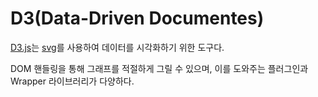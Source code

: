 # D3(Data-Driven Documentes)  

[D3.js](https://d3js.org)는 [svg](https://ko.wikipedia.org/wiki/%EC%8A%A4%EC%BC%80%EC%9D%BC%EB%9F%AC%EB%B8%94_%EB%B2%A1%ED%84%B0_%EA%B7%B8%EB%9E%98%ED%94%BD%EC%8A%A4)를 사용하여 데이터를 시각화하기 위한 도구다.  

DOM 핸들링을 통해 그래프를 적절하게 그릴 수 있으며, 이를 도와주는 플러그인과 Wrapper 라이브러리가 다양하다.  